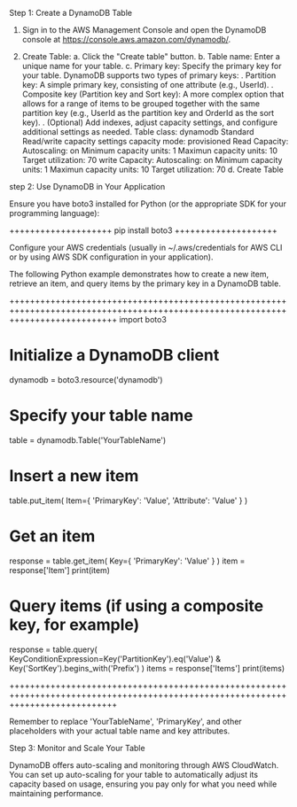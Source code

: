 Step 1: Create a DynamoDB Table

1. Sign in to the AWS Management Console and open the DynamoDB console at https://console.aws.amazon.com/dynamodb/.

2. Create Table:
     a. Click the "Create table" button.
     b. Table name: Enter a unique name for your table.
     c. Primary key: Specify the primary key for your table. DynamoDB supports two types of primary keys:
          . Partition key: A simple primary key, consisting of one attribute (e.g., UserId).
          . Composite key (Partition key and Sort key): A more complex option that allows for a range of items to be grouped together with the same partition key (e.g., UserId as the partition key and OrderId as the sort key).
          . (Optional) Add indexes, adjust capacity settings, and configure additional settings as needed.
             Table class: dynamodb Standard
             Read/write capacity settings
               capacity mode: provisioned
               Read Capacity: 
                 Autoscaling: on
                 Minimum capacity units: 1
                 Maximun capacity units: 10
                 Target utilization: 70
              write Capacity: 
                 Autoscaling: on
                 Minimum capacity units: 1
                 Maximun capacity units: 10
                 Target utilization: 70
      d. Create Table


step 2: Use DynamoDB in Your Application

Ensure you have boto3 installed for Python (or the appropriate SDK for your programming language):

++++++++++++++++++++
pip install boto3
++++++++++++++++++++

Configure your AWS credentials (usually in ~/.aws/credentials for AWS CLI or by using AWS SDK configuration in your application).

The following Python example demonstrates how to create a new item, retrieve an item, and query items by the primary key in a DynamoDB table.

+++++++++++++++++++++++++++++++++++++++++++++++++++++++++++++++++++++++++++++++++++++++++++++++++++++++++++++++++++++++++++++++++
import boto3

# Initialize a DynamoDB client
dynamodb = boto3.resource('dynamodb')

# Specify your table name
table = dynamodb.Table('YourTableName')

# Insert a new item
table.put_item(
   Item={
        'PrimaryKey': 'Value',
        'Attribute': 'Value'
    }
)

# Get an item
response = table.get_item(
    Key={
        'PrimaryKey': 'Value'
    }
)
item = response['Item']
print(item)

# Query items (if using a composite key, for example)
response = table.query(
    KeyConditionExpression=Key('PartitionKey').eq('Value') & Key('SortKey').begins_with('Prefix')
)
items = response['Items']
print(items)

+++++++++++++++++++++++++++++++++++++++++++++++++++++++++++++++++++++++++++++++++++++++++++++++++++++++++++++++++++++++++++++++++

Remember to replace 'YourTableName', 'PrimaryKey', and other placeholders with your actual table name and key attributes.


Step 3: Monitor and Scale Your Table

DynamoDB offers auto-scaling and monitoring through AWS CloudWatch. You can set up auto-scaling for your table to automatically adjust its capacity based on usage, ensuring you pay only for what you need while maintaining performance.


